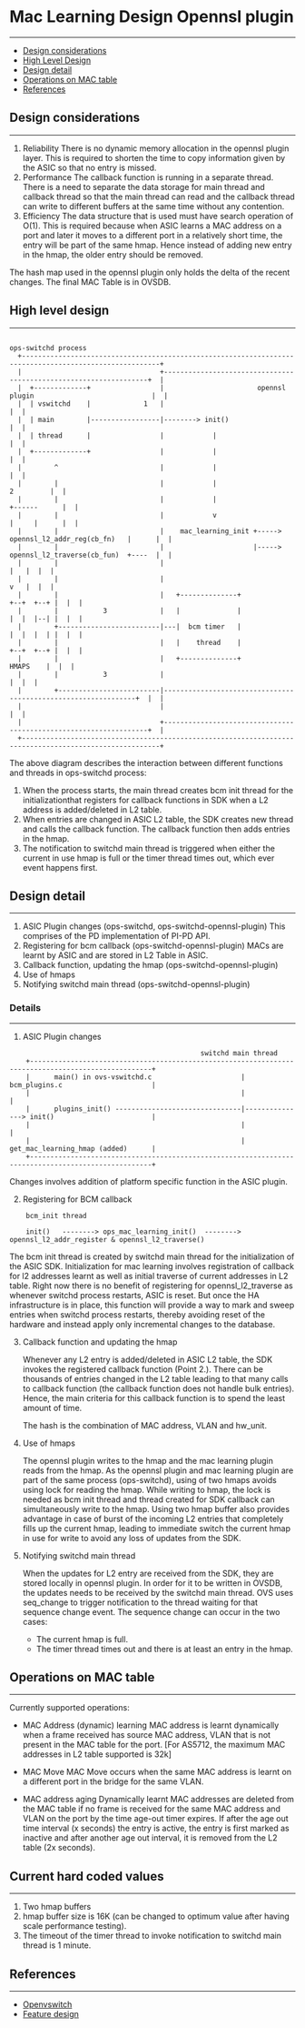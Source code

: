# Mac Learning Design Opennsl plugin
------------------------------------

- [Design considerations](#design-considerations)
- [High Level Design](#high-level-design)
- [Design detail](#design-detail)
- [Operations on MAC table](#operations-on-mac-table)
- [References](#references)


## Design considerations
------------------------

1. Reliability
   There is no dynamic memory allocation in the opennsl plugin layer. This is required to shorten the time to copy information given by the ASIC so that no entry is missed.
2. Performance
   The callback function is running in a separate thread. There is a need to separate the data storage for main thread and callback thread so that the main thread can read and the callback thread can write to different buffers at the same time without any contention.
3. Efficiency
   The data structure that is used must have search operation of O(1). This is required because when ASIC learns a MAC address on a port and later it moves to a different port in a relatively short time, the entry will be part of the same hmap. Hence instead of adding new entry in the hmap, the older entry should be removed.

The hash map used in the opennsl plugin only holds the delta of the recent changes. The final MAC Table is in OVSDB.


## High level design
--------------------

```ditaa
                                                                                       ops-switchd process
  +--------------------------------------------------------------------------------------------------------+
  |                                  +------------------------------------------------------------------+  |
  |  +-------------+                 |                       opennsl plugin                             |  |
  |  | vswitchd    |             1   |                                                                  |  |
  |  | main        |-----------------|--------> init()                                                  |  |
  |  | thread      |                 |            |                                                     |  |
  |  +-------------+                 |            |                                                     |  |
  |        ^                         |            |                                                     |  |
  |        |                         |            |                                           2         |  |
  |        |                         |            |                                        +------      |  |
  |        |                         |            v                                        |     |      |  |
  |        |                         |    mac_learning_init +-----> opennsl_l2_addr_reg(cb_fn)   |      |  |
  |        |                         |                      |-----> opennsl_l2_traverse(cb_fun)  +----  |  |
  |        |                         |                                                           |   |  |  |
  |        |                         |                                                           v   |  |  |
  |        |                         |   +--------------+                                 +--+  +--+ |  |  |
  |        |           3             |   |              |                                 |  |  |--| |  |  |
  |        +-------------------------|---|  bcm timer   |                                 |  |  |  | |  |  |
  |        |                         |   |    thread    |                                 +--+  +--+ |  |  |
  |        |                         |   +--------------+                                   HMAPS    |  |  |
  |        |           3             |                                                               |  |  |
  |        +-------------------------|---------------------------------------------------------------+  |  |
  |                                  |                                                                  |  |
  |                                  +------------------------------------------------------------------+  |
  +--------------------------------------------------------------------------------------------------------+

```

The above diagram describes the interaction between different functions and threads in ops-switchd process:
1. When the process starts, the main thread creates bcm init thread for the initializationthat registers for callback functions in SDK when a L2 address is added/deleted in L2 table.
2. When entries are changed in ASIC L2 table, the SDK creates new thread and calls the callback function. The callback function then adds entries in the hmap.
3. The notification to switchd main thread is triggered when either the current in use hmap is full or the timer thread times out, which ever event happens first.


## Design detail
----------------

1. ASIC Plugin changes (ops-switchd, ops-switchd-opennsl-plugin)
   This comprises of the PD implementation of PI-PD API.
2. Registering for bcm callback (ops-switchd-opennsl-plugin)
   MACs are learnt by ASIC and are stored in L2 Table in ASIC.
3. Callback function, updating the hmap (ops-switchd-opennsl-plugin)
4. Use of hmaps
5. Notifying switchd main thread (ops-switchd-opennsl-plugin)

### Details
-----------

1. ASIC Plugin changes
```ditaa
                                               switchd main thread
    +----------------------------------------------------------------------------------------------------+
    |      main() in ovs-vswitchd.c                      |            bcm_plugins.c                      |
    |                                                    |                                               |
    |      plugins_init() -------------------------------|---------------> init()                        |
    |                                                    |                                               |
    |                                                    |            get_mac_learning_hmap (added)      |
    +----------------------------------------------------------------------------------------------------+
```
  Changes involves addition of platform specific function in the ASIC plugin.

2. Registering for BCM callback
```ditaa
    bcm_init thread

    init()   --------> ops_mac_learning_init()  --------> opennsl_l2_addr_register & opennsl_l2_traverse()
```

   The bcm init thread is created by switchd main thread for the initialization of the ASIC SDK. Initialization for mac learning involves registration of callback for l2 addresses learnt as well as initial traverse of current addresses in L2 table. Right now there is no benefit of registering for opennsl_l2_traverse as whenever switchd process restarts, ASIC is reset. But once the HA infrastructure is in place, this function will provide a way to mark and sweep entries when switchd process restarts, thereby avoiding reset of the hardware and instead apply only incremental changes to the database.

3. Callback function and updating the hmap

   Whenever any L2 entry is added/deleted in ASIC L2 table, the SDK invokes the registered callback function (Point 2.). There can be thousands of entries changed in the L2 table leading to that many calls to callback function (the callback function does not handle bulk entries). Hence, the main criteria for this callback function is to spend the least amount of time.

   The hash is the combination of MAC address, VLAN and hw_unit.

4. Use of hmaps

   The opennsl plugin writes to the hmap and the mac learning plugin reads from the hmap. As the opennsl plugin and mac learning plugin are part of the same process (ops-switchd), using of two hmaps avoids using lock for reading the hmap. While writing to hmap, the lock is needed as bcm init thread and thread created for SDK callback can simultaneously write to the hmap. Using two hmap buffer also provides advantage in case of burst of the incoming L2 entries that completely fills up the current hmap, leading to immediate switch the current hmap in use for write to avoid any loss of updates from the SDK.

5. Notifying switchd main thread

   When the updates for L2 entry are received from the SDK, they are stored locally in opennsl plugin. In order for it to be written in OVSDB, the updates needs to be received by the switchd main thread. OVS uses seq_change to trigger notification to the thread waiting for that sequence change event.
   The sequence change can occur in the two cases:
   - The current hmap is full.
   - The timer thread times out and there is at least an entry in the hmap.


## Operations on MAC table
--------------------------

Currently supported operations:

- MAC Address (dynamic) learning
   MAC address is learnt dynamically when a frame received has source MAC address, VLAN that is not present in the MAC table for the port.
   [For AS5712, the maximum MAC addresses in L2 table supported is 32k]

- MAC Move
   MAC Move occurs when the same MAC address is learnt on a different port in the bridge for the same VLAN.

- MAC address aging
   Dynamically learnt MAC addresses are deleted from the MAC table if no frame is received for the same MAC address and VLAN on the port by the time age-out timer expires.
   If after the age out time interval (x seconds) the entry is active, the entry is first marked as inactive and after another age out interval, it is removed from the L2 table (2x seconds).

## Current hard coded values
----------------------------

1. Two hmap buffers
2. hmap buffer size is 16K (can be changed to optimum value after having scale performance testing).
3. The timeout of the timer thread to invoke notification to switchd main thread is 1 minute.

## References
-------------

* [Openvswitch](http://openvswitch.org/)
* [Feature design](/documents/dev/ops/docs/mac_learning_feature_design)
